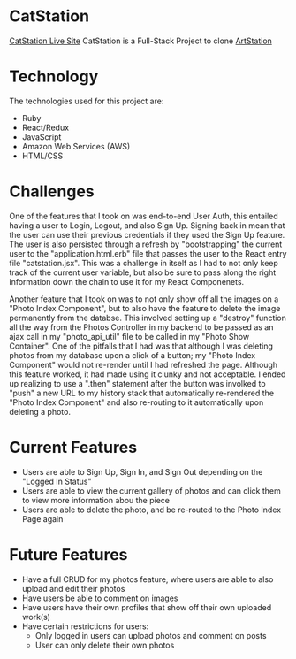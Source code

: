 # CatStation

[CatStation Live Site](https://catstation-app.herokuapp.com/)
CatStation is a Full-Stack Project to clone [ArtStation](https://www.artstation.com)

# Technology

The technologies used for this project are: 
  - Ruby
  - React/Redux
  - JavaScript
  - Amazon Web Services (AWS)
  - HTML/CSS
  
# Challenges
  
One of the features that I took on was end-to-end User Auth, this entailed having a user to Login, Logout, and also Sign Up. Signing back in mean that the user can use their previous credentials if they used the Sign Up feature. The user is also persisted through a refresh by "bootstrapping" the current user to the "application.html.erb" file that passes the user to the React entry file "catstation.jsx". This was a challenge in itself as I had to not only keep track of the current user variable, but also be sure to pass along the right information down the chain to use it for my React Componenets. 

Another feature that I took on was to not only show off all the images on a "Photo Index Component", but to also have the feature to delete the image permanently from the databse. This involved setting up a "destroy" function all the way from the Photos Controller in my backend to be passed as an ajax call in my "photo_api_util" file to be called in my "Photo Show Container". One of the pitfalls that I had was that although I was deleting photos from my database upon a click of a button; my "Photo Index Component" would not re-render until I had refreshed the page. Although this feature worked, it had made using it clunky and not acceptable. I ended up realizing to use a ".then" statement after the button was involked to "push" a new URL to my history stack that automatically re-rendered the "Photo Index Component" and also re-routing to it automatically upon deleting a photo. 

# Current Features

- Users are able to Sign Up, Sign In, and Sign Out depending on the "Logged In Status"
- Users are able to view the current gallery of photos and can click them to view more information abou the piece
- Users are able to delete the photo, and be re-routed to the Photo Index Page again

# Future Features

- Have a full CRUD for my photos feature, where users are able to also upload and edit their photos
- Have users be able to comment on images
- Have users have their own profiles that show off their own uploaded work(s)
- Have certain restrictions for users:
  - Only logged in users can upload photos and comment on posts
  - User can only delete their own photos


